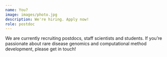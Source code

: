 ```yaml
---
name: You?
image: images/photo.jpg
description: We're hiring. Apply now!
role: postdoc
---
```


We are currently recruiting postdocs, staff scientists and students. If you’re passionate about rare disease genomics and computational method development, please get in touch!

